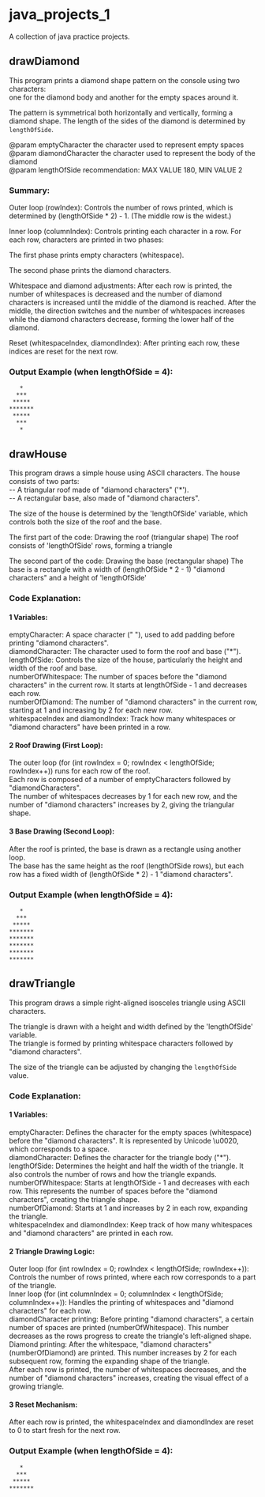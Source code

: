 # java_projects_1  

A collection of java practice projects.


## drawDiamond  
 
This program prints a diamond shape pattern on the console using two characters:  
one for the diamond body and another for the empty spaces around it.  
  
The pattern is symmetrical both horizontally and vertically, 
forming a diamond shape. The length of the sides of the diamond 
is determined by `lengthOfSide`.  
  
@param emptyCharacter the character used to represent empty spaces  
@param diamondCharacter the character used to represent the body of the diamond  
@param lengthOfSide recommendation: MAX VALUE 180, MIN VALUE 2  
  
### Summary:  
Outer loop (rowIndex): Controls the number of rows printed, which is 
determined by (lengthOfSide * 2) - 1. (The middle row is the widest.)  
  
Inner loop (columnIndex): Controls printing each character in a row. For each row, characters are 
printed in two phases:  
  
The first phase prints empty characters (whitespace).  
  
The second phase prints the diamond characters.  
  

Whitespace and diamond adjustments: After each row is printed, the number of 
whitespaces is decreased and the number of diamond characters is increased until the 
middle of the diamond is reached. After the middle, the direction switches and the number of 
whitespaces increases while the diamond characters decrease, forming the lower half of the diamond.  
  
Reset (whitespaceIndex, diamondIndex): After printing each row, these indices are 
reset for the next row.

### Output Example (when lengthOfSide = 4):  

```
   *
  ***
 *****
*******
 *****
  ***
   *
```


## drawHouse  

This program draws a simple house using ASCII characters.
The house consists of two parts:   
-- A triangular roof made of "diamond characters" ('*').  
-- A rectangular base, also made of "diamond characters".  
 
The size of the house is determined by the 'lengthOfSide' variable, which
controls both the size of the roof and the base.  

The first part of the code: Drawing the roof (triangular shape)
The roof consists of 'lengthOfSide' rows, forming a triangle  

The second part of the code: Drawing the base (rectangular shape)
The base is a rectangle with a width of (lengthOfSide * 2 - 1) "diamond characters"
and a height of 'lengthOfSide'  


### Code Explanation:  
#### 1 Variables:  

emptyCharacter: A space character (" "), used to add padding before printing "diamond characters".  
diamondCharacter: The character used to form the roof and base ("*").  
lengthOfSide: Controls the size of the house, particularly the height and width of the roof and base.  
numberOfWhitespace: The number of spaces before the "diamond characters" in the current row. It starts at lengthOfSide - 1 and decreases each row.  
numberOfDiamond: The number of "diamond characters" in the current row, starting at 1 and increasing by 2 for each new row.  
whitespaceIndex and diamondIndex: Track how many whitespaces or "diamond characters" have been printed in a row.  

#### 2 Roof Drawing (First Loop):  

The outer loop (for (int rowIndex = 0; rowIndex < lengthOfSide; rowIndex++)) runs for each row of the roof.  
Each row is composed of a number of emptyCharacters followed by "diamondCharacters".  
The number of whitespaces decreases by 1 for each new row, and the number of "diamond characters" increases by 2, giving the triangular shape.  

#### 3 Base Drawing (Second Loop):  

After the roof is printed, the base is drawn as a rectangle using another loop.  
The base has the same height as the roof (lengthOfSide rows), but each row has a fixed width of (lengthOfSide * 2) - 1 "diamond characters".  


### Output Example (when lengthOfSide = 4):  

```
   *
  ***
 *****
*******
*******
*******
*******
*******
```


## drawTriangle  

This program draws a simple right-aligned isosceles triangle using ASCII characters.
 
The triangle is drawn with a height and width defined by the 'lengthOfSide' variable.  
The triangle is formed by printing whitespace characters followed by "diamond characters".  
 
The size of the triangle can be adjusted by changing the `lengthOfSide` value.  


### Code Explanation:  
#### 1 Variables:  

emptyCharacter: Defines the character for the empty spaces (whitespace) before the "diamond characters". It is represented by Unicode \u0020, which corresponds to a space.  
diamondCharacter: Defines the character for the triangle body ("*").  
lengthOfSide: Determines the height and half the width of the triangle. It also controls the number of rows and how the triangle expands.  
numberOfWhitespace: Starts at lengthOfSide - 1 and decreases with each row. This represents the number of spaces before the "diamond characters", creating the triangle shape.  
numberOfDiamond: Starts at 1 and increases by 2 in each row, expanding the triangle.  
whitespaceIndex and diamondIndex: Keep track of how many whitespaces and "diamond characters" are printed in each row.  

#### 2 Triangle Drawing Logic:  

Outer loop (for (int rowIndex = 0; rowIndex < lengthOfSide; rowIndex++)): Controls the number of rows printed, where each row corresponds to a part of the triangle.  
Inner loop (for (int columnIndex = 0; columnIndex < lengthOfSide; columnIndex++)): Handles the printing of whitespaces and "diamond characters" for each row.  
diamondCharacter printing: Before printing "diamond characters", a certain number of spaces are printed (numberOfWhitespace). This number decreases as the rows progress to create the triangle's left-aligned shape.  
Diamond printing: After the whitespace, "diamond characters" (numberOfDiamond) are printed. This number increases by 2 for each subsequent row, forming the expanding shape of the triangle.  
After each row is printed, the number of whitespaces decreases, and the number of "diamond characters" increases, creating the visual effect of a growing triangle.  

#### 3 Reset Mechanism:

After each row is printed, the whitespaceIndex and diamondIndex are reset to 0 to start fresh for the next row.


### Output Example (when lengthOfSide = 4):  

```
   *
  ***
 *****
*******
```

